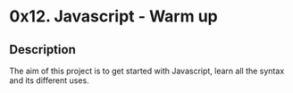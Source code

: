 # 0x12. Javascript - Warm up

## Description
The aim of this project is to get started with Javascript, learn all the syntax and its different uses.

